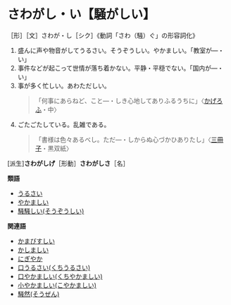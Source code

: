 さわがし・い【騒がしい】
==
［形］［文］さわが・し［シク］《動詞「さわ（騒）ぐ」の形容詞化》

1.  盛んに声や物音がしてうるさい。そうぞうしい。やかましい。「教室が―・い」
2.  事件などが起こって世情が落ち着かない。平静・平穏でない。「国内が―・い」
3.  事が多く忙しい。あわただしい。
	>「何事にあらねど、こと―・しき心地してありふるうちに」〈[かげろふ]()・中〉
4.  ごたごたしている。乱雑である。
    >「書様は色々あるべし。ただ―・しからぬ心づかひありたし」〈[三冊子]()・黒双紙〉
        

\[派生\]**さわがしげ**［形動］**さわがしさ**［名］

**類語**

-   [うるさい](https://dictionary.goo.ne.jp//word/%E7%85%A9%E3%81%84_%28%E3%81%86%E3%82%8B%E3%81%95%E3%81%84%29/#jn-21111)
-   [やかましい](https://dictionary.goo.ne.jp//word/%E5%96%A7%E3%81%97%E3%81%84_%28%E3%82%84%E3%81%8B%E3%81%BE%E3%81%97%E3%81%84%29/#jn-221155)
-   [騒騒しい(そうぞうしい)](https://dictionary.goo.ne.jp//word/%E9%A8%92%E9%A8%92%E3%81%97%E3%81%84/#jn-128986)

**関連語**

-   [かまびすしい](https://dictionary.goo.ne.jp//word/%E5%96%A7%E3%81%97%E3%81%84_%28%E3%81%8B%E3%81%BE%E3%81%B3%E3%81%99%E3%81%97%E3%81%84%29/#jn-44628)
-   [かしましい](https://dictionary.goo.ne.jp//word/%E5%9B%82%E3%81%97%E3%81%84_%28%E3%81%8B%E3%81%97%E3%81%BE%E3%81%97%E3%81%84%29/#jn-40611)
-   [にぎやか](https://dictionary.goo.ne.jp//word/%E8%B3%91%E3%82%84%E3%81%8B/#jn-166405)
-   [口うるさい(くちうるさい)](https://dictionary.goo.ne.jp//word/%E5%8F%A3%E7%85%A9%E3%81%84/#jn-61959)
-   [口やかましい(くちやかましい)](https://dictionary.goo.ne.jp//word/%E5%8F%A3%E5%96%A7%E3%81%97%E3%81%84/#jn-62165)
-   [小やかましい(こやかましい)](https://dictionary.goo.ne.jp//word/%E5%B0%8F%E5%96%A7%E3%81%97%E3%81%84/#jn-82415)
-   [騒然(そうぜん)](https://dictionary.goo.ne.jp//word/%E9%A8%92%E7%84%B6/#jn-128946)
